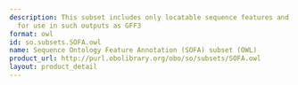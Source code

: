 ```yaml
---
description: This subset includes only locatable sequence features and is designed
  for use in such outputs as GFF3
format: owl
id: so.subsets.SOFA.owl
name: Sequence Ontology Feature Annotation (SOFA) subset (OWL)
product_url: http://purl.obolibrary.org/obo/so/subsets/SOFA.owl
layout: product_detail
---
```

